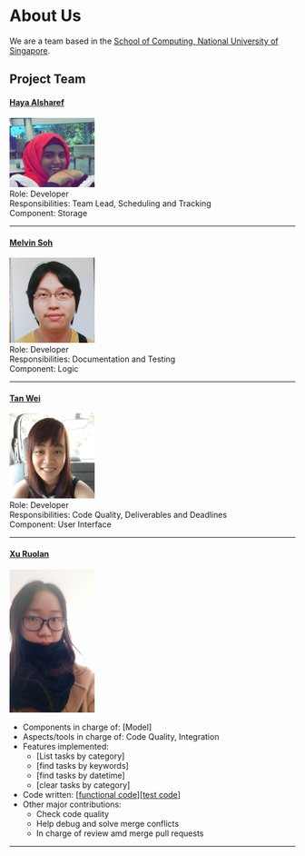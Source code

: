 # About Us

We are a team based in the [School of Computing, National University of Singapore](http://www.comp.nus.edu.sg).

## Project Team

#### [Haya Alsharef](https://github.com/hayaz3)
<img src="images/hayaz3.png" width="150"><br>
Role: Developer<br>
Responsibilities: Team Lead, Scheduling and Tracking<br>
Component: Storage

-----

#### [Melvin Soh](https://github.com/InfinityFrost) <br>
<img src="images/infinityfrost.png" width="150"><br>
Role: Developer<br>
Responsibilities: Documentation and Testing<br>
Component: Logic

-----

#### [Tan Wei](https://github.com/tanwei0319)
<img src="images/tanwei0319.jpg" width="150"><br>
Role: Developer<br>
Responsibilities: Code Quality, Deliverables and Deadlines<br>
Component: User Interface

-----

#### [Xu Ruolan](https://github.com/fiomolv)
<img src="images/fiomolv.jpg" width="150"><br>

* Components in charge of: [Model]
* Aspects/tools in charge of: Code Quality, Integration
* Features implemented:
   * [List tasks by category]
   * [find tasks by keywords]
   * [find tasks by datetime]
   * [clear tasks by category]
* Code written: [[functional code](A0147990R.md)][[test code](A0147990R.md)]
* Other major contributions:
  * Check code quality
  * Help debug and solve merge conflicts
  * In charge of review amd merge pull requests

-----


